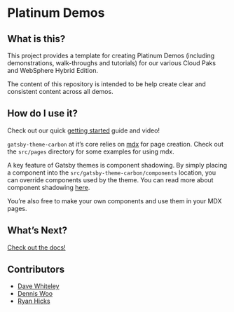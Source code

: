 # Platinum Demos

## What is this?

This project provides a template for creating Platinum Demos (including demonstrations, walk-throughs and tutorials) for our various Cloud Paks and WebSphere Hybrid Edition. 

The content of this repository is intended to be help create clear and consistent content across all demos.

## How do I use it?

Check out our quick
[getting started](https://gatsby-theme-carbon.now.sh/getting-started) guide and
video!

`gatsby-theme-carbon` at it’s core relies on [mdx](https://mdxjs.com/) for page
creation. Check out the `src/pages` directory for some examples for using mdx.

A key feature of Gatsby themes is component shadowing. By simply placing a
component into the `src/gatsby-theme-carbon/components` location, you can
override components used by the theme. You can read more about component
shadowing
[here](https://www.gatsbyjs.org/docs/themes/api-reference#component-shadowing).

You’re also free to make your own components and use them in your MDX pages.

## What’s Next?

[Check out the docs!](https://gatsby-theme-carbon.now.sh)


## Contributors

* [Dave Whiteley](https://github.ibm.com/wdave)
* [Dennis Woo](https://github.ibm.com/DENNIS-WOO)
* [Ryan Hicks](https://github.ibm.com/Ryan-Hicks)
